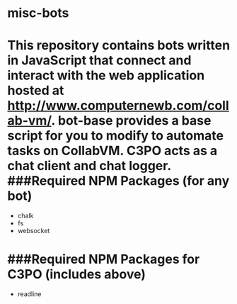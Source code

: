 # misc-bots
This repository contains bots written in JavaScript that connect and interact with the web application hosted at http://www.computernewb.com/collab-vm/.
bot-base provides a base script for you to modify to automate tasks on CollabVM.
C3PO acts as a chat client and chat logger.
###Required NPM Packages (for any bot)
======
- chalk
- fs
- websocket

###Required NPM Packages for C3PO (includes above)
======
- readline

